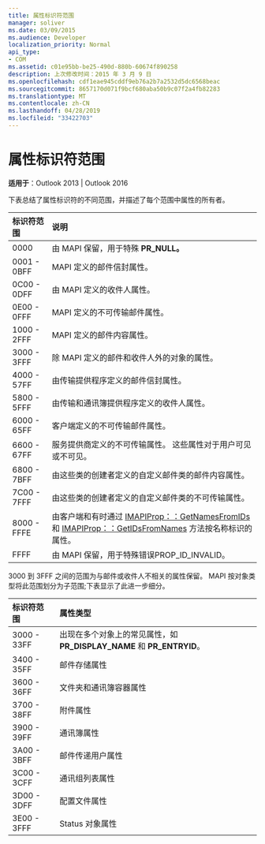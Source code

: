 ```yaml
---
title: 属性标识符范围
manager: soliver
ms.date: 03/09/2015
ms.audience: Developer
localization_priority: Normal
api_type:
- COM
ms.assetid: c01e95bb-be25-490d-880b-60674f890258
description: 上次修改时间：2015 年 3 月 9 日
ms.openlocfilehash: cdf1eae945cddf9eb76a2b7a2532d5dc6568beac
ms.sourcegitcommit: 8657170d071f9bcf680aba50b9c07f2a4fb82283
ms.translationtype: MT
ms.contentlocale: zh-CN
ms.lasthandoff: 04/28/2019
ms.locfileid: "33422703"
---
```

# <a name="property-identifier-ranges"></a>属性标识符范围

  
  
**适用于**：Outlook 2013 | Outlook 2016 
  
下表总结了属性标识符的不同范围，并描述了每个范围中属性的所有者。
  
|**标识符范围**|**说明**|
|:-----|:-----|
|0000  <br/> |由 MAPI 保留，用于特殊 **PR_NULL。**  <br/> |
|0001 - 0BFF  <br/> |MAPI 定义的邮件信封属性。  <br/> |
|0C00 - 0DFF  <br/> |由 MAPI 定义的收件人属性。  <br/> |
|0E00 - 0FFF  <br/> |MAPI 定义的不可传输邮件属性。  <br/> |
|1000 - 2FFF  <br/> |MAPI 定义的邮件内容属性。  <br/> |
|3000 - 3FFF  <br/> |除 MAPI 定义的邮件和收件人外的对象的属性。  <br/> |
|4000 - 57FF  <br/> |由传输提供程序定义的邮件信封属性。  <br/> |
|5800 - 5FFF  <br/> |由传输和通讯簿提供程序定义的收件人属性。  <br/> |
|6000 - 65FF  <br/> |客户端定义的不可传输邮件属性。  <br/> |
|6600 - 67FF  <br/> |服务提供商定义的不可传输属性。 这些属性对于用户可见或不可见。  <br/> |
|6800 - 7BFF  <br/> |由这些类的创建者定义的自定义邮件类的邮件内容属性。  <br/> |
|7C00 - 7FFF  <br/> |由这些类的创建者定义的自定义邮件类的不可传输属性。  <br/> |
|8000 - FFFE  <br/> |由客户端和有时通过 [IMAPIProp：：GetNamesFromIDs](imapiprop-getnamesfromids.md) 和 [IMAPIProp：：GetIDsFromNames](imapiprop-getidsfromnames.md) 方法按名称标识的属性。  <br/> |
|FFFF  <br/> |由 MAPI 保留，用于特殊错误PROP_ID_INVALID。  <br/> |
   
3000 到 3FFF 之间的范围为与邮件或收件人不相关的属性保留。 MAPI 按对象类型将此范围划分为子范围;下表显示了此进一步细分。 
  
|**标识符范围**|**属性类型**|
|:-----|:-----|
|3000 - 33FF  <br/> |出现在多个对象上的常见属性，如 **PR_DISPLAY_NAME** 和 **PR_ENTRYID**。  <br/> |
|3400 - 35FF  <br/> |邮件存储属性  <br/> |
|3600 - 36FF  <br/> |文件夹和通讯簿容器属性  <br/> |
|3700 - 38FF  <br/> |附件属性  <br/> |
|3900 - 39FF  <br/> |通讯簿属性  <br/> |
|3A00 - 3BFF  <br/> |邮件传递用户属性  <br/> |
|3C00 - 3CFF  <br/> |通讯组列表属性  <br/> |
|3D00 - 3DFF  <br/> |配置文件属性  <br/> |
|3E00 - 3FFF  <br/> |Status 对象属性  <br/> |
   

